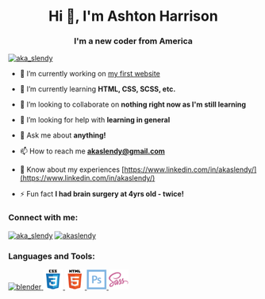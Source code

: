 <h1 align="center">Hi 👋, I'm Ashton Harrison</h1>
<h3 align="center">I'm a new coder from America</h3>

<p align="left"> <a href="https://twitter.com/aka_slendy" target="blank"><img src="https://img.shields.io/twitter/follow/aka_slendy?logo=twitter&style=for-the-badge" alt="aka_slendy" /></a> </p>

- 🔭 I’m currently working on [my first website](https://github.com/akaslendy/repo1)

- 🌱 I’m currently learning **HTML, CSS, SCSS, etc.**

- 👯 I’m looking to collaborate on **nothing right now as I'm still learning**

- 🤝 I’m looking for help with **learning in general**

- 💬 Ask me about **anything!**

- 📫 How to reach me **akaslendy@gmail.com**

- 📄 Know about my experiences [https://www.linkedin.com/in/akaslendy/](https://www.linkedin.com/in/akaslendy/)

- ⚡ Fun fact **I had brain surgery at 4yrs old - twice!**

<h3 align="left">Connect with me:</h3>
<p align="left">
<a href="https://twitter.com/aka_slendy" target="blank"><img align="center" src="https://raw.githubusercontent.com/rahuldkjain/github-profile-readme-generator/master/src/images/icons/Social/twitter.svg" alt="aka_slendy" height="30" width="40" /></a>
<a href="https://linkedin.com/in/akaslendy" target="blank"><img align="center" src="https://raw.githubusercontent.com/rahuldkjain/github-profile-readme-generator/master/src/images/icons/Social/linked-in-alt.svg" alt="akaslendy" height="30" width="40" /></a>
</p>

<h3 align="left">Languages and Tools:</h3>
<p align="left"> <a href="https://www.blender.org/" target="_blank" rel="noreferrer"> <img src="https://download.blender.org/branding/community/blender_community_badge_white.svg" alt="blender" width="40" height="40"/> </a> <a href="https://www.w3schools.com/css/" target="_blank" rel="noreferrer"> <img src="https://raw.githubusercontent.com/devicons/devicon/master/icons/css3/css3-original-wordmark.svg" alt="css3" width="40" height="40"/> </a> <a href="https://www.w3.org/html/" target="_blank" rel="noreferrer"> <img src="https://raw.githubusercontent.com/devicons/devicon/master/icons/html5/html5-original-wordmark.svg" alt="html5" width="40" height="40"/> </a> <a href="https://www.photoshop.com/en" target="_blank" rel="noreferrer"> <img src="https://raw.githubusercontent.com/devicons/devicon/master/icons/photoshop/photoshop-line.svg" alt="photoshop" width="40" height="40"/> </a> <a href="https://sass-lang.com" target="_blank" rel="noreferrer"> <img src="https://raw.githubusercontent.com/devicons/devicon/master/icons/sass/sass-original.svg" alt="sass" width="40" height="40"/> </a> </p>
